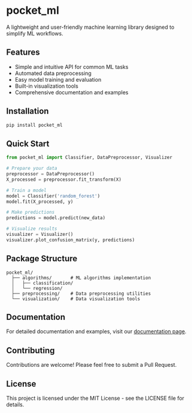 # pocket_ml

A lightweight and user-friendly machine learning library designed to simplify ML workflows.

## Features

- Simple and intuitive API for common ML tasks
- Automated data preprocessing
- Easy model training and evaluation
- Built-in visualization tools
- Comprehensive documentation and examples

## Installation

```bash
pip install pocket_ml
```

## Quick Start

```python
from pocket_ml import Classifier, DataPreprocessor, Visualizer

# Prepare your data
preprocessor = DataPreprocessor()
X_processed = preprocessor.fit_transform(X)

# Train a model
model = Classifier('random_forest')
model.fit(X_processed, y)

# Make predictions
predictions = model.predict(new_data)

# Visualize results
visualizer = Visualizer()
visualizer.plot_confusion_matrix(y, predictions)
```

## Package Structure

```
pocket_ml/
  ├── algorithms/       # ML algorithms implementation
  │   ├── classification/
  │   └── regression/
  ├── preprocessing/    # Data preprocessing utilities
  └── visualization/    # Data visualization tools
```

## Documentation

For detailed documentation and examples, visit our [documentation page](https://pypi.org/project/pocket-ml/0.1.1/).

## Contributing

Contributions are welcome! Please feel free to submit a Pull Request.

## License

This project is licensed under the MIT License - see the LICENSE file for details.
